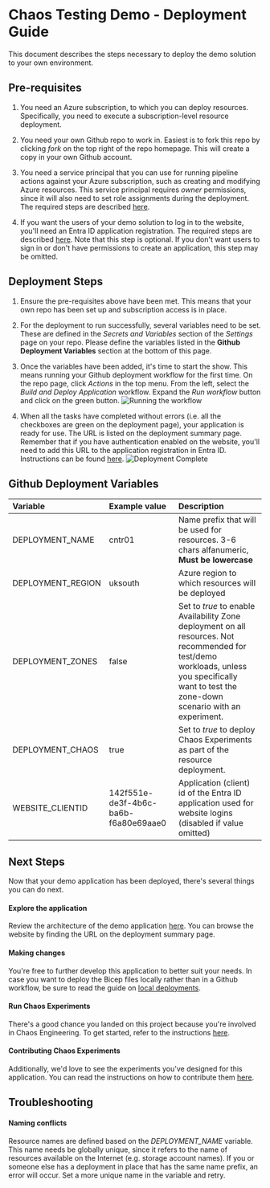 # Chaos Testing Demo - Deployment Guide

This document describes the steps necessary to deploy the demo solution to your own environment.

## Pre-requisites

1) You need an Azure subscription, to which you can deploy resources. Specifically, you need to execute a subscription-level resource deployment. 

0) You need your own Github repo to work in. Easiest is to fork this repo by clicking _fork_ on the top right of the repo homepage. This will create a copy in your own Github account. 

0) You need a service principal that you can use for running pipeline actions against your Azure subscription, such as creating and modifying Azure resources. This service principal requires _owner_ permissions, since it will also need to set role assignments during the deployment.  The required steps are described [here](./deployment-credentials.md).

0) If you want the users of your demo solution to log in to the website, you'll need an Entra ID application registration. The required steps are described [here](./app-registration.md). Note that this step is optional. If you don't want users to sign in or don't have permissions to create an application, this step may be omitted. 

## Deployment Steps
1) Ensure the pre-requisites above have been met. This means that your own repo has been set up and subscription access is in place. 

0) For the deployment to run successfully, several variables need to be set. These are defined in the _Secrets and Variables_ section of the _Settings_ page on your repo. Please define the variables listed in the **Github Deployment Variables** section at the bottom of this page. 

0) Once the variables have been added, it's time to start the show. This means running your Github deployment workflow for the first time. On the repo page, click _Actions_ in the top menu. From the left, select the _Build and Deploy Application_ workflow. Expand the _Run workflow_ button and click on the green button. ![Running the workflow](../assets/run-workflow.png)

0) When all the tasks have completed without errors (i.e. all the checkboxes are green on the deployment page), your application is ready for use. The URL is listed on the deployment summary page. Remember that if you have authentication enabled on the website, you'll need to add this URL to the application registration in Entra ID. Instructions can be found [here](./app-registration.md).
![Deployment Complete](../assets/deployment-complete.png)

## Github Deployment Variables

| Variable | Example value | Description |
|:-------------|:--------------|:------------|
| DEPLOYMENT_NAME | cntr01 | Name prefix that will be used for resources. 3-6 chars alfanumeric, **Must be lowercase**|
| DEPLOYMENT_REGION | uksouth | Azure region to which resources will be deployed |
| DEPLOYMENT_ZONES | false | Set to _true_ to enable Availability Zone deployment on all resources. Not recommended for test/demo workloads, unless you specifically want to test the zone-down scenario with an experiment.|
| DEPLOYMENT_CHAOS | true | Set to _true_ to deploy Chaos Experiments as part of the resource deployment. |
| WEBSITE_CLIENTID |  142f551e-de3f-4b6c-ba6b-f6a80e69aae0 | Application (client) id of the Entra ID application used for website logins (disabled if value omitted)|

## Next Steps
Now that your demo application has been deployed, there's several things you can do next. 

#### Explore the application 
Review the architecture of the demo application [here](./architecture.md). You can browse the website by finding the URL on the deployment summary page. 

#### Making changes
You're free to further develop this application to better suit your needs. In case you want to deploy the Bicep files locally rather than in a Github workflow, be sure to read the guide on [local deployments](./local-deployment.md).

#### Run Chaos Experiments
There's a good chance you landed on this project because you're involved in Chaos Engineering. To get started, refer to the instructions [here](./chaos-getting-started.md). 

#### Contributing Chaos Experiments
Additionally, we'd love to see the experiments you've designed for this application. You can read the instructions on how to contribute them [here](./chaos-contributing.md). 

## Troubleshooting
#### Naming conflicts
Resource names are defined based on the _DEPLOYMENT_NAME_ variable. This name needs be globally unique, since it refers to the name of resources available on the Internet (e.g. storage account names). If you or someone else has a deployment in place that has the same name prefix, an error will occur. Set a more unique name in the variable and retry. 
